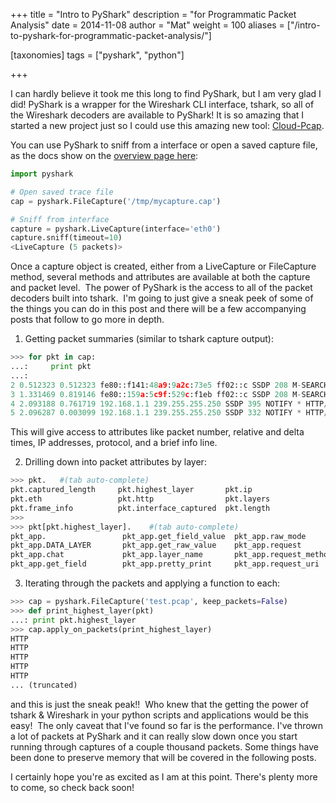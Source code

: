 +++
title = "Intro to PyShark"
description = "for Programmatic Packet Analysis"
date = 2014-11-08
author = "Mat"
weight = 100
aliases = ["/intro-to-pyshark-for-programmatic-packet-analysis/"]

[taxonomies]
tags = ["pyshark", "python"]

+++

I can hardly believe it took me this long to find PyShark, but I am very glad I did! PyShark is a wrapper for the Wireshark CLI interface, tshark, so all of the Wireshark decoders are available to PyShark! It is so amazing that I started a new project just so I could use this amazing new tool: <a title="Cloud-Pcap" href="https://github.com/thepacketgeek/cloud-pcap" target="_blank">Cloud-Pcap</a>.

You can use PyShark to sniff from a interface or open a saved capture file, as the docs show on the <a title="PyShark" href="http://kiminewt.github.io/pyshark/" target="_blank">overview page here</a>:

```python
import pyshark

# Open saved trace file 
cap = pyshark.FileCapture('/tmp/mycapture.cap')

# Sniff from interface
capture = pyshark.LiveCapture(interface='eth0')
capture.sniff(timeout=10)
<LiveCapture (5 packets)>
```

<!-- more -->

Once a capture object is created, either from a LiveCapture or FileCapture method, several methods and attributes are available at both the capture and packet level.  The power of PyShark is the access to all of the packet decoders built into tshark.  I'm going to just give a sneak peek of some of the things you can do in this post and there will be a few accompanying posts that follow to go more in depth.

1. Getting packet summaries (similar to tshark capture output):

```python
>>> for pkt in cap:
...:     print pkt
...:
2 0.512323 0.512323 fe80::f141:48a9:9a2c:73e5 ff02::c SSDP 208 M-SEARCH * HTTP/
3 1.331469 0.819146 fe80::159a:5c9f:529c:f1eb ff02::c SSDP 208 M-SEARCH * HTTP/
4 2.093188 0.761719 192.168.1.1 239.255.255.250 SSDP 395 NOTIFY * HTTP/1.  0x0000 (0)
5 2.096287 0.003099 192.168.1.1 239.255.255.250 SSDP 332 NOTIFY * HTTP/1.  0x0000 (0)
```

This will give access to attributes like packet number, relative and delta times, IP addresses, protocol, and a brief info line.

2. Drilling down into packet attributes by layer:

```python
>>> pkt.   #(tab auto-complete)
pkt.captured_length     pkt.highest_layer       pkt.ip                  pkt.pretty_print        pkt.transport_layer
pkt.eth                 pkt.http                pkt.layers              pkt.sniff_time          pkt.udp
pkt.frame_info          pkt.interface_captured  pkt.length              pkt.sniff_timestamp
>>>
>>> pkt[pkt.highest_layer].    #(tab auto-complete)
pkt_app.                 pkt_app.get_field_value  pkt_app.raw_mode         pkt_app.request_version
pkt_app.DATA_LAYER       pkt_app.get_raw_value    pkt_app.request
pkt_app.chat             pkt_app.layer_name       pkt_app.request_method
pkt_app.get_field        pkt_app.pretty_print     pkt_app.request_uri
```

3. Iterating through the packets and applying a function to each:

```python
>>> cap = pyshark.FileCapture('test.pcap', keep_packets=False)
>>> def print_highest_layer(pkt)
...: print pkt.highest_layer
>>> cap.apply_on_packets(print_highest_layer)
HTTP
HTTP
HTTP
HTTP
HTTP
... (truncated)
```

and this is just the sneak peak!!  Who knew that the getting the power of tshark & Wireshark in your python scripts and applications would be this easy!  The only caveat that I've found so far is the performance. I've thrown a lot of packets at PyShark and it can really slow down once you start running through captures of a couple thousand packets. Some things have been done to preserve memory that will be covered in the following posts.

I certainly hope you're as excited as I am at this point. There's plenty more to come, so check back soon!